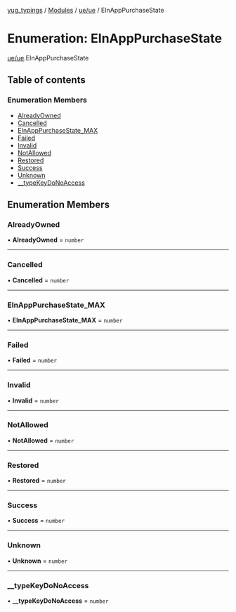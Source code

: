 [yug_typings](../README.md) / [Modules](../modules.md) / [ue/ue](../modules/ue_ue.md) / EInAppPurchaseState

# Enumeration: EInAppPurchaseState

[ue/ue](../modules/ue_ue.md).EInAppPurchaseState

## Table of contents

### Enumeration Members

- [AlreadyOwned](ue_ue.EInAppPurchaseState.md#alreadyowned)
- [Cancelled](ue_ue.EInAppPurchaseState.md#cancelled)
- [EInAppPurchaseState\_MAX](ue_ue.EInAppPurchaseState.md#einapppurchasestate_max)
- [Failed](ue_ue.EInAppPurchaseState.md#failed)
- [Invalid](ue_ue.EInAppPurchaseState.md#invalid)
- [NotAllowed](ue_ue.EInAppPurchaseState.md#notallowed)
- [Restored](ue_ue.EInAppPurchaseState.md#restored)
- [Success](ue_ue.EInAppPurchaseState.md#success)
- [Unknown](ue_ue.EInAppPurchaseState.md#unknown)
- [\_\_typeKeyDoNoAccess](ue_ue.EInAppPurchaseState.md#__typekeydonoaccess)

## Enumeration Members

### AlreadyOwned

• **AlreadyOwned** = `number`

___

### Cancelled

• **Cancelled** = `number`

___

### EInAppPurchaseState\_MAX

• **EInAppPurchaseState\_MAX** = `number`

___

### Failed

• **Failed** = `number`

___

### Invalid

• **Invalid** = `number`

___

### NotAllowed

• **NotAllowed** = `number`

___

### Restored

• **Restored** = `number`

___

### Success

• **Success** = `number`

___

### Unknown

• **Unknown** = `number`

___

### \_\_typeKeyDoNoAccess

• **\_\_typeKeyDoNoAccess** = `number`
